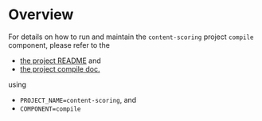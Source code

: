 # Overview

For details on how to run and maintain the `content-scoring` project `compile` component, please refer
to the
- [the project README](../README.md) and
- [the project compile doc.](../../../docs/03_compile.md)

using

- `PROJECT_NAME=content-scoring`, and
- `COMPONENT=compile`
